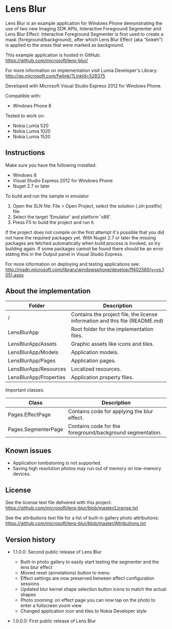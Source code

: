 Lens Blur
=========

Lens Blur is an example application for Windows Phone demonstrating the use of two new Imaging SDK APIs, Interactive Foreground Segmenter and Lens Blur Effect. Interactive Foreground Segmenter is first used to create a mask (foreground/background), after which Lens Blur Effect (aka “bokeh”) is applied to the areas that were marked as background.

This example application is hosted in GitHub:
https://github.com/microsoft/lens-blur/

For more information on implementation visit Lumia Developer's Library: http://go.microsoft.com/fwlink/?LinkId=528375

Developed with Microsoft Visual Studio Express 2012 for Windows Phone.

Compatible with:

 * Windows Phone 8

Tested to work on:

 * Nokia Lumia 520
 * Nokia Lumia 1020
 * Nokia Lumia 1520


Instructions
------------

Make sure you have the following installed:

 * Windows 8
 * Visual Studio Express 2012 for Windows Phone
 * Nuget 2.7 or later

To build and run the sample in emulator

1. Open the SLN file:
   File > Open Project, select the solution (.sln postfix) file
2. Select the target 'Emulator' and platform 'x86'.
3. Press F5 to build the project and run it.


If the project does not compile on the first attempt it's possible that you
did not have the required packages yet. With Nuget 2.7 or later the missing
packages are fetched automatically when build process is invoked, so try
building again. If some packages cannot be found there should be an
error stating this in the Output panel in Visual Studio Express.

For more information on deploying and testing applications see:
http://msdn.microsoft.com/library/windowsphone/develop/ff402565(v=vs.105).aspx


About the implementation
------------------------

| Folder | Description |
| ------ | ----------- |
| / | Contains the project file, the license information and this file (README.md) |
| LensBlurApp | Root folder for the implementation files.  |
| LensBlurApp/Assets | Graphic assets like icons and tiles. |
| LensBlurApp/Models | Application models. |
| LensBlurApp/Pages | Application pages. |
| LensBlurApp/Resources | Localized resources. |
| LensBlurApp/Properties | Application property files. |

Important classes:

| Class | Description |
| ----- | ----------- |
| Pages.EffectPage | Contains code for applying the blur effect. |
| Pages.SegmenterPage | Contains code for the foreground/background segmentation. |


Known issues
------------

 * Application tombstoning is not supported.
 * Saving high resolution photos may run out of memory on low-memory devices.


License
-------

See the license text file delivered with this project:
https://github.com/microsoft/lens-blur/blob/master/License.txt

See the attributions text file for a list of built-in gallery photo attributions:
https://github.com/microsoft/lens-blur/blob/master/Attributions.txt

Version history
---------------

 * 1.1.0.0: Second public release of Lens Blur
   - Built-in photo gallery to easily start testing the segmenter and the lens blur effect
   - Moved reset (annotations) button to menu
   - Effect settings are now preserved between effect configuration sessions
   - Updated blur kernel shape selection button icons to match the actual shapes
   - Photo zooming: on effect page you can now tap on the photo to enter a fullscreen zoom view
   - Changed application icon and tiles to Nokia Developer style

 * 1.0.0.0: First public release of Lens Blur
